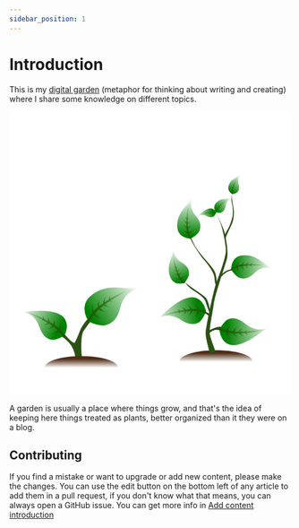 ```yaml
---
sidebar_position: 1
---
```


# Introduction

This is my [digital garden](https://joelhooks.com/digital-garden) (metaphor for thinking about writing and creating) where I share some knowledge on different topics.

![](/img/leaves-02.svg)

A garden is usually a place where things grow, and that's the idea of keeping here things treated as plants, better organized than it they were on a blog.

## Contributing

If you find a mistake or want to upgrade or add new content, please make the changes. You can use the edit button on the bottom left of any article to add them in a pull request, if you don't know what that means, you can always open a GitHub issue. You can get more info in [Add content introduction](/tutorial/tutorial-intro)

